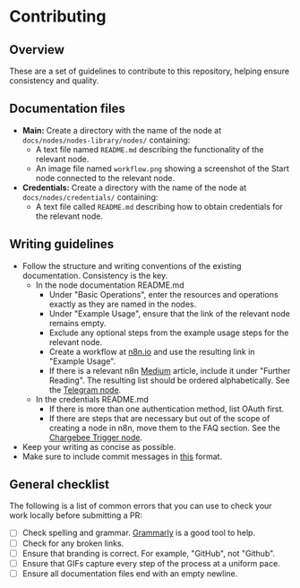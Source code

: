 # Contributing

## Overview

These are a set of guidelines to contribute to this repository, helping ensure consistency and quality.

## Documentation files

* **Main:** Create a directory with the name of the node at `docs/nodes/nodes-library/nodes/` containing:
  - A text file named `README.md` describing the functionality of the relevant node.
  - An image file named `workflow.png` showing a screenshot of the Start node connected to the relevant node.
* **Credentials:** Create a directory with the name of the node at `docs/nodes/credentials/` containing:
  - A text file called `README.md` describing how to obtain credentials for the relevant node.

## Writing guidelines

* Follow the structure and writing conventions of the existing documentation. Consistency is the key.
  - In the node documentation README.md
    - Under "Basic Operations", enter the resources and operations exactly as they are named in the nodes.
    - Under "Example Usage", ensure that the link of the relevant node remains empty.
    - Exclude any optional steps from the example usage steps for the relevant node.
    - Create a workflow at [n8n.io](https://n8n.io/workflows) and use the resulting link in "Example Usage".
    - If there is a relevant n8n [Medium](https://medium.com/n8n-io) article, include it under "Further Reading". The resulting list should be ordered alphabetically. See the [Telegram node](https://docs.n8n.io/nodes/n8n-nodes-base.telegram/).
  - In the credentials README.md
    - If there is more than one authentication method, list OAuth first.
    - If there are steps that are necessary but out of the scope of creating a node in n8n, move them to the FAQ section. See the [Chargebee Trigger node](https://docs.n8n.io/nodes/n8n-nodes-base.chargebeeTrigger/).
* Keep your writing as concise as possible.
* Make sure to include commit messages in [this](https://gist.github.com/parmentf/035de27d6ed1dce0b36a) format.


## General checklist

The following is a list of common errors that you can use to check your work locally before submitting a PR:

- [ ] Check spelling and grammar. [Grammarly](https://www.grammarly.com/) is a good tool to help.
- [ ] Check for any broken links.
- [ ] Ensure that branding is correct. For example, "GitHub", not "Github".
- [ ] Ensure that GIFs capture every step of the process at a uniform pace.
- [ ] Ensure all documentation files end with an empty newline.
